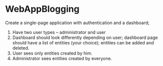 # WebAppBlogging
Create a single-page application with authentication and a dashboard;

1.	Have two user types – administrator and user
2.	Dashboard should look differently depending on user; dashboard page should have a list of entities (your choice); entities can be added and deleted.
3.	User sees only entities created by him.
4.	Administrator sees entities created by everyone.
